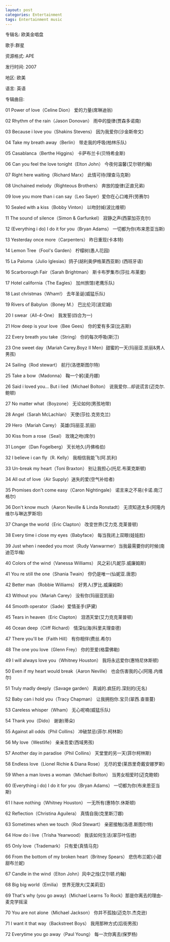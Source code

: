 ```yaml
---
layout: post
categories: Entertainment
tags: Entertainment music
---
```


专辑名: 欧美金唱盘

歌手:群星

资源格式: APE

发行时间: 2007

地区: 欧美

语言: 英语

专辑曲目:

01 Power of love（Celine Dion） 爱的力量(席琳迪翁) 

02 Rhythm of the rain（Jason Donovan） 雨中的旋律(贾森多诺南) 

03 Because i love you（Shakins Stevens） 因为我爱你(沙金斯帝文) 

04 Take my breath away（Berlin） 带走我的呼吸(柏林乐队) 

05 Casablanca（Berthe Higgins） 卡萨布兰卡(贝特希金斯) 

06 Can you feel the love tonight（Elton John） 今夜何温馨(艾尔顿约翰) 

07 Right here waiting（Richard Marx） 此情可待(理查马克斯) 

08 Unchained melody（Righteous Brothers） 奔放的旋律(正直兄弟) 

09 love you more than i can say（Leo Sayer）爱你在心口难开(劳赛尔) 

10 Sealed with a kiss（Bobby Vinton） 以吻封缄(波比维顿) 

11 The sound of silence（Simon & Garfunkel） 寂静之声(西蒙加芬克尔) 

12 (Everything i do) I do it for you（Bryan Adams） 一切都为你(布来恩亚当斯) 

13 Yesterday once more（Carpenters） 昨日重现(卡本特) 

14 Lemon Tree（Fool's Garden） 柠檬树(愚人花园) 

15 La Paloma（Julio Iglesias）鸽子(胡利奥伊格莱西亚斯) (西班牙语) 

16 Scarborough Fair（Sarah Brightman） 斯卡布罗集市(莎拉.布莱曼) 

17 Hotel california（The Eagles） 加州旅馆(老鹰乐队) 

18 Last christmas（Wham!） 去年圣诞(威猛乐队) 

19 Rivers of Babylon（Boney M.） 巴比伦河(波尼姆) 

20 I swear（All-4-One） 我发誓(四合为一) 

21 How deep is your love（Bee Gees） 你的爱有多深(比吉斯) 

22 Every breath you take（String） 你的每次呼吸(斯汀) 

23 One sweet day（Mariah Carey.Boyz II Men）甜蜜的一天(玛丽亚.凯丽&男人男孩) 

24 Sailing（Rod stewart） 航行(洛徳斯图尔特) 

25 Take a bow（Madonna） 鞠一个躬(麦丹娜) 

26 Said i loved you... But i lied（Michael Bolton） 说我爱你...却说谎言(迈克尔.鲍顿) 

27 No matter what（Boyzone） 无论如何(男孩地带) 

28 Angel（Sarah McLachlan） 天使(莎拉.克劳克兰) 

29 Hero（Mariah Carey） 英雄(玛丽亚.凯丽) 

30 Kiss from a rose（Seal） 玫瑰之吻(席尔) 

31 Longer（Dan Fogelberg） 天长地久(丹佛格伯) 

32 I believe i can fly（R. Kelly） 我相信我能飞(阿.凯利) 

33 Un-break my heart（Toni Braxton） 别让我担心(托尼.布莱克斯顿) 

34 All out of love（Air Supply）迷失的爱(空气补给者) 

35 Promises don't come easy（Caron Nightingale） 诺言来之不易(卡诺.南汀格尔) 

36 Don't know much（Aaron Neville & Linda Ronstadt） 无须知道太多(阿隆内维尔与琳达罗斯坦) 

37 Change the world（Eric Clapton） 改变世界(艾力克.克莱普顿) 

38 Every time i close my eyes（Babyface） 每当我闭上双眼(娃娃脸) 

39 Just when i needed you most（Rudy Vanwarmer）当我最需要你的时候(南迪范华梅) 

40 Colors of the wind（Vanessa Williams） 风之彩(凡妮莎.威廉姆斯) 

41 You re still the one（Shania Twain） 你仍是唯一(仙妮亚.唐恩) 

42 Better man（Robbie Williams） 好男人(罗比.威廉姆斯) 

43 Without you（Mariah Carey） 没有你(玛丽亚凯丽) 

44 Smooth operator（Sade）爱情圣手(萨黛) 

45 Tears in heaven（Eric Clapton） 泪洒天堂(艾力克克莱普顿) 

46 Ocean deep（Cliff Richard） 情深似海(科里夫理查德) 

47 There you'll be（Faith Hill） 有你相伴(费丝.希尔) 

48 The one you love（Glenn Frey） 你的至爱(格雷佛勒) 

49 I will always love you（Whitney Houston） 我将永远爱你(惠特尼休斯顿) 

50 Even if my heart would break（Aaron Neville） 也会伤害我的心(阿隆.内维尔) 

51 Truly madly deeply（Savage garden） 真诚的.疯狂的.深刻的(无名) 

52 Baby can i hold you（Tracy Chapman） 让我拥抱你.宝贝(翠西.查普蔓) 

53 Careless whisper（Wham） 无心呢喃(威猛乐队) 

54 Thank you（Dido） 谢谢(蒂朵) 

55 Against all odds（Phil Collins） 冲破禁忌(菲尔.柯林斯) 

56 My love（Westlife） 亲亲吾爱(西域男孩) 

57 Another day in paradise（Phil Collins） 天堂里的另一天(菲尔柯林斯) 

58 Endless love（Lionel Richie & Diana Rose） 无尽的爱(莱昂里奇戴安娜罗斯) 

59 When a man loves a woman（Michael Bolton） 当男女相爱时(迈克鲍顿) 

60 (Everything i do) I do it for you（Bryan Adams） 一切都为你(布来恩亚当斯) 

61 I have nothing（Whitney Houston） 一无所有(惠特尔.休斯顿) 

62 Reflection（Christina Aguilera） 真情自我(克里斯汀娜) 

63 Sometimes when we touch（Rod Stewart） 亲密接触(洛德.斯图尔特) 

64 How do i live（Trisha Yearwood） 我该如何生活(翠莎叶伍徳) 

65 Only love（Trademark） 只有爱(真情马克) 

66 From the bottom of my broken heart（Britney Spears） 悲伤布兰妮(小甜甜布兰妮) 

67 Candle in the wind（Elton John）风中之烛(艾尔顿.约翰) 

68 Big big world（Emilia） 世界无限大(艾美莉亚) 

69 That's why (you go away)（Michael Learns To Rock）那是你离去的理由-麦克学摇滚 

70 You are not alone（Michael Jackson） 你并不孤独(迈克尔.杰克逊) 

71 I want it that way（Backstreet Boys） 我用那种方式(后街男孩) 

72 Everytime you go away（Paul Young） 每一次你离去(保罗杨)